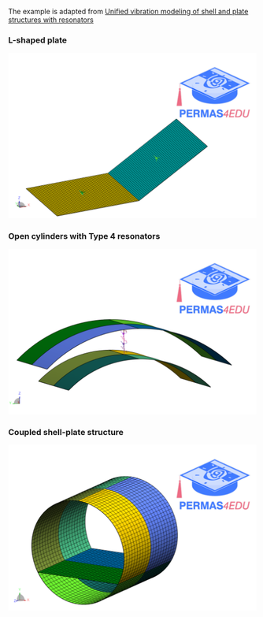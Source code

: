 The example is adapted from [Unified vibration modeling of shell and plate structures with resonators](https://doi.org/10.1016/j.ijmecsci.2025.109921)

### L-shaped plate

![L_shaped_plate](L_shaped_plate.png)

### Open cylinders with Type 4 resonators

![open cylinders](open_cylinders.png)

### Coupled shell-plate structure

![Coupled shell-plate](coupled_shell_plate_structure.png)
